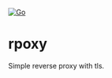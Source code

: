 [![Go](https://github.com/rkorkosz/rpoxy/actions/workflows/go.yml/badge.svg)](https://github.com/rkorkosz/rpoxy/actions/workflows/go.yml)

# rpoxy

Simple reverse proxy with tls.
